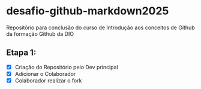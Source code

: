 # desafio-github-markdown2025
Repositório para conclusão do curso de  Introdução aos conceitos de Github da formação Github da DIO

## Etapa 1:
- [x] Criação do Repositório pelo Dev principal
- [x] Adicionar o Colaborador
- [x] Colaborador realizar o fork
